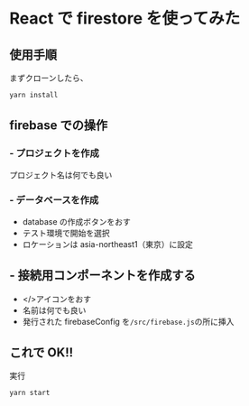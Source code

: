 # React で firestore を使ってみた

## 使用手順

まずクローンしたら、

```bash
yarn install
```

## firebase での操作

### - プロジェクトを作成

プロジェクト名は何でも良い

### - データベースを作成

- database の作成ボタンをおす
- テスト環境で開始を選択
- ロケーションは asia-northeast1（東京）に設定

## - 接続用コンポーネントを作成する

- </>アイコンをおす
- 名前は何でも良い
- 発行された firebaseConfig を`/src/firebase.js`の所に挿入

## これで OK!!

実行

```bash
yarn start
```
